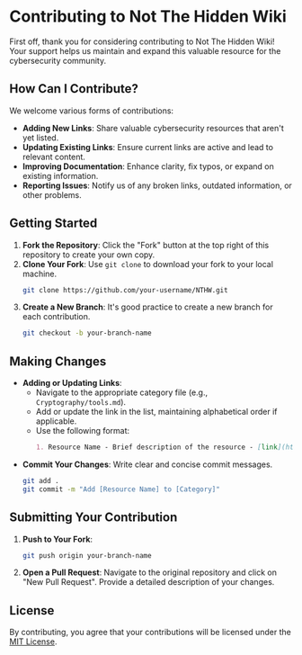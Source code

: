 # Contributing to Not The Hidden Wiki

First off, thank you for considering contributing to Not The Hidden Wiki! Your support helps us maintain and expand this valuable resource for the cybersecurity community.

## How Can I Contribute?

We welcome various forms of contributions:

- **Adding New Links**: Share valuable cybersecurity resources that aren't yet listed.
- **Updating Existing Links**: Ensure current links are active and lead to relevant content.
- **Improving Documentation**: Enhance clarity, fix typos, or expand on existing information.
- **Reporting Issues**: Notify us of any broken links, outdated information, or other problems.

## Getting Started

1. **Fork the Repository**: Click the "Fork" button at the top right of this repository to create your own copy.
2. **Clone Your Fork**: Use `git clone` to download your fork to your local machine.
   ```bash
   git clone https://github.com/your-username/NTHW.git
   ```
3. **Create a New Branch**: It's good practice to create a new branch for each contribution.
   ```bash
   git checkout -b your-branch-name
   ```

## Making Changes

- **Adding or Updating Links**:
  - Navigate to the appropriate category file (e.g., `Cryptography/tools.md`).
  - Add or update the link in the list, maintaining alphabetical order if applicable.
  - Use the following format:
    ```markdown
    1. Resource Name - Brief description of the resource - [link](https://example.com) 
    ```
- **Commit Your Changes**: Write clear and concise commit messages.
  ```bash
  git add .
  git commit -m "Add [Resource Name] to [Category]"
  ```

## Submitting Your Contribution

1. **Push to Your Fork**:
   ```bash
   git push origin your-branch-name
   ```
2. **Open a Pull Request**: Navigate to the original repository and click on "New Pull Request". Provide a detailed description of your changes.

## License

By contributing, you agree that your contributions will be licensed under the [MIT License](LICENSE).
